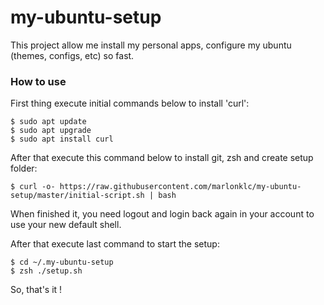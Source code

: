 # my-ubuntu-setup
This project allow me install my personal apps, configure my ubuntu (themes, configs, etc) so fast.

### How to use

First thing execute initial commands below to install 'curl':
```
$ sudo apt update
$ sudo apt upgrade
$ sudo apt install curl
```

After that execute this command below to install git, zsh and create setup folder:
```
$ curl -o- https://raw.githubusercontent.com/marlonklc/my-ubuntu-setup/master/initial-script.sh | bash
```

When finished it, you need logout and login back again in your account to use your new default shell.

After that execute last command to start the setup:
```
$ cd ~/.my-ubuntu-setup
$ zsh ./setup.sh
```

So, that's it !
